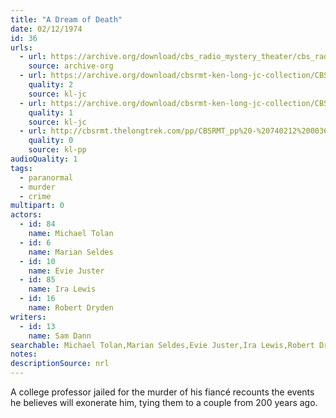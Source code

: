 ```yaml
---
title: "A Dream of Death"
date: 02/12/1974
id: 36
urls: 
  - url: https://archive.org/download/cbs_radio_mystery_theater/cbs_radio_mystery_theater-0001-0050.zip/cbs_radio_mystery_theater-0001-0050%2Fcbsrmt_0036_a_dream_of_death.mp3
    source: archive-org
  - url: https://archive.org/download/cbsrmt-ken-long-jc-collection/CBSRMT - 740212 0036 A Dream of Death vbr bm2_jc.mp3
    quality: 2
    source: kl-jc
  - url: https://archive.org/download/cbsrmt-ken-long-jc-collection/CBSRMT - 740212 0036 Dream Of Death vbr oz_jc.mp3
    quality: 1
    source: kl-jc
  - url: http://cbsrmt.thelongtrek.com/pp/CBSRMT_pp%20-%20740212%200036%20A%20Dream%20of%20Death.mp3
    quality: 0
    source: kl-pp
audioQuality: 1
tags: 
  - paranormal
  - murder
  - crime
multipart: 0
actors:  
  - id: 84
    name: Michael Tolan  
  - id: 6
    name: Marian Seldes  
  - id: 10
    name: Evie Juster  
  - id: 85
    name: Ira Lewis  
  - id: 16
    name: Robert Dryden
writers:  
  - id: 13
    name: Sam Dann
searchable: Michael Tolan,Marian Seldes,Evie Juster,Ira Lewis,Robert Dryden Sam Dann
notes: 
descriptionSource: nrl
---
```

A college professor jailed for the murder of his fiancé recounts the events he believes will exonerate him, tying them to a couple from 200 years ago.